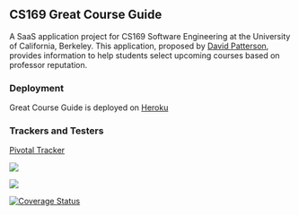 ## CS169 Great Course Guide

A SaaS application project for CS169 Software Engineering at the University of California, Berkeley.
This application, proposed by [David Patterson](https://www2.eecs.berkeley.edu/Faculty/Homepages/patterson.html), provides 
information to help students select upcoming courses based on professor reputation.

### Deployment

Great Course Guide is deployed on [Heroku](https://cs169-great-course-guide.herokuapp.com/)

### Trackers and Testers

[Pivotal Tracker](https://www.pivotaltracker.com/n/projects/1541787)

[<img src="https://api.travis-ci.org/sophiazheng/CS169_Great_Course_Guide.svg"/>](https://travis-ci.org/sophiazheng/CS169_Great_Course_Guide)

[<img src="https://codeclimate.com/github/sophiazheng/CS169_Great_Course_Guide/badges/gpa.svg" />](https://codeclimate.com/github/sophiazheng/CS169_Great_Course_Guide)

[![Coverage Status](https://coveralls.io/repos/github/sophiazheng/CS169_Great_Course_Guide/badge.svg?branch=master)](https://coveralls.io/github/sophiazheng/CS169_Great_Course_Guide?branch=master)
